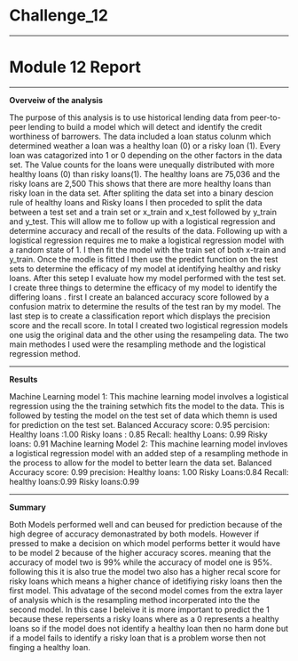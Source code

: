 # Challenge_12
***
# Module 12 Report
***

**Overveiw of the analysis** 

The purpose of this analysis is to use historical lending data from peer-to-peer lending to build a model which will detect and identify the credit worthiness of barrowers. The data included a loan status colunm which determined weather a loan was a healthy loan (0) or a risky loan (1). Every loan was catagorized into 1 or 0 depending on the other factors in the data set. The Value counts for the loans were unequally distributed with more healthy loans (0) than risky loans(1). The healthy loans are 75,036 and the risky loans are 2,500 This shows that there are more healthy loans than risky loan in the data set. After spliting the data set into a binary descion rule of healthy loans and Risky loans I then proceded to split the data between a test set and a train set or x_train and x_test followed by y_train and y_test. This will allow me to follow up with a logistical regression and determine accuracy and recall of the results of the data. Following up with a logistical regression requires me to make a logistical regression model with a random state of 1. I then fit the model with the train set of both x-train and y_train. Once the modle is fitted I then use the predict function on the test sets to determine the efficacy of my model at identifying healthy and risky loans. After this setep I evaluate how my model performed with the test set. I create three things to determine the efficacy of my model to identify the differing loans . first I create an balanced accuracy score followed by a confusion matrix to determine the results of the test ran by my model. The last step is to create a classification report which displays the precision score and the recall score. In total I created two logistical regression models one usig the original data and the other using the resampeling data. The two main methodes I used were the resampling methode and the logistical regression method.
***
**Results**

Machine Learning model 1:
This machine learning model involves a logistical regression using the the training setwhich fits the model to the data. This is followed by testing the model on the test set of data which themn is used for prediction on the test set. 
Balanced Accuracy score: 0.95
percision: 
        Healthy loans :1.00
        Risky loans : 0.85
Recall: 
    healthy Loans: 0.99
    Risky loans:  0.91
Machine learning Model 2:
This machine learning model  invloves a logistical regression model with an added step of a resampling methode in the process to allow for the model to better learn the data set. 
Balanced Accuracy score: 0.99
precision:
     Healthy loans: 1.00 
     Risky Loans:0.84
Recall: 
     healthy loans:0.99
     Risky loans:0.99
***
**Summary**

Both Models performed well and can beused for prediction because of the high degree of accuracy demonastrated by both models. However if pressed to make a decision on which model performs better it would have to be model 2 because of the higher accuracy scores. meaning that the accuracy of model two is 99% while the accuracy of model one is 95%. following this it is also true the model two also has a higher recal score for risky loans which means a higher chance of idetifiying risky loans then the first model. This advatage of the second model comes from the extra layer of analysis which is the resampling method incorperated into the the second model. In this case I beleive it is more important to predict the 1 because these repersents a risky loans where as a 0 represents a healthy loans so if the model does not identify a healthy loan then no harm done but if a model fails to identify a risky loan that is a problem worse then not finging a healthy loan.  
     
     
     
     
